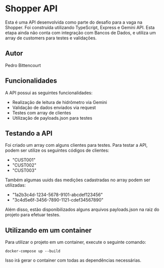 # Shopper API

Esta é uma API desenvolvida como parte do desafio para a vaga na Shopper. Foi construída utilizando TypeScript, Express e Gemini API.
Esta etapa ainda não conta com integração com Bancos de Dados, e utiliza um array de customers para testes e validações.

## Autor

Pedro Bittencourt

## Funcionalidades

A API possui as seguintes funcionalidades:

- Realização de leitura de hidrômetro via Gemini
- Validação de dados enviados via request
- Testes com array de clientes
- Utilização de payloads.json para testes

## Testando a API

Foi criado um array com alguns clientes para testes.
Para testar a API, podem ser utilize os seguintes códigos de clientes:

- "CUST001"
- "CUST002"
- "CUST003"

Também algumas uuids das medições cadastradas no array podem ser utilizadas:

- "1a2b3c4d-1234-5678-9101-abcdef123456"
- "3c4d5e6f-3456-7890-1121-cdef34567890"

Além disso, estão disponibilizados alguns arquivos payloads.json na raiz do projeto para efetuar testes.

## Utilizando em um container

Para utilizar o projeto em um container, execute o seguinte comando:

```
docker-compose up --build
```

Isso irá gerar o container com todas as dependências necessárias.

